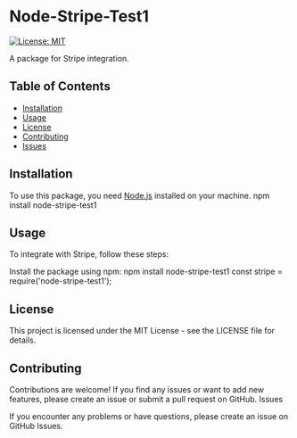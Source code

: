 # Node-Stripe-Test1

[![License: MIT](https://img.shields.io/badge/License-MIT-yellow.svg)](https://opensource.org/licenses/MIT)

A package for Stripe integration.

## Table of Contents
- [Installation](#installation)
- [Usage](#usage)
- [License](#license)
- [Contributing](#contributing)
- [Issues](#issues)

## Installation
To use this package, you need [Node.js](https://nodejs.org/) installed on your machine.
npm install node-stripe-test1


## Usage
To integrate with Stripe, follow these steps:

Install the package using npm:
npm install node-stripe-test1
const stripe = require('node-stripe-test1');


## License

This project is licensed under the MIT License - see the LICENSE file for details.

## Contributing

Contributions are welcome! If you find any issues or want to add new features, please create an issue or submit a pull request on GitHub.
Issues

If you encounter any problems or have questions, please create an issue on GitHub Issues.



